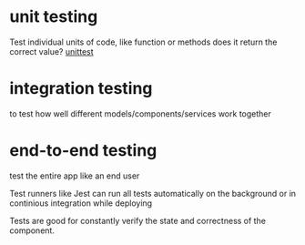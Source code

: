 # unit testing
Test individual units of code, like function or methods
does it return the correct value?
[unittest](https://docs.python.org/3/library/unittest.html)
# integration testing
to test how well different models/components/services work together

# end-to-end testing
test the entire app like an end user


Test runners like Jest can run all tests automatically on the background or in continious integration while deploying 



Tests are good for constantly verify the state and correctness of the component.
